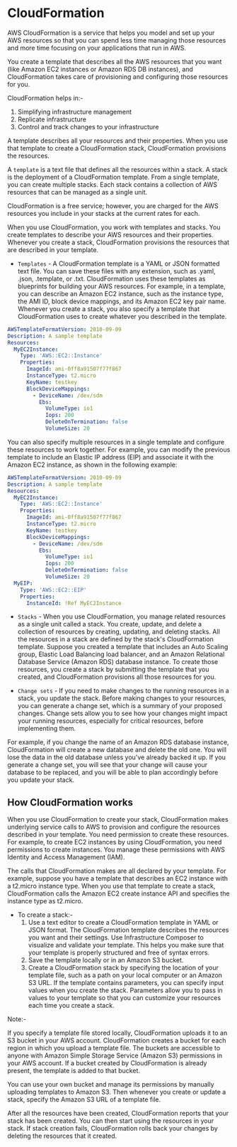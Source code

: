 # CloudFormation

AWS CloudFormation is a service that helps you model and set up your AWS resources so that you can spend less time managing those resources and more time focusing on your applications that run in AWS.

You create a template that describes all the AWS resources that you want (like Amazon EC2 instances or Amazon RDS DB instances), and CloudFormation takes care of provisioning and configuring those resources for you.

CloudFormation helps in:-

1. Simplifying infrastructure management
2. Replicate infrastructure
3. Control and track changes to your infrastructure

A template describes all your resources and their properties. When you use that template to create a CloudFormation stack, CloudFormation provisions the resources.

A `template` is a text file that defines all the resources within a stack. A stack is the deployment of a CloudFormation template. From a single template, you can create multiple stacks. Each stack contains a collection of AWS resources that can be managed as a single unit.

CloudFormation is a free service; however, you are charged for the AWS resources you include in your stacks at the current rates for each.

When you use CloudFormation, you work with templates and stacks. You create templates to describe your AWS resources and their properties. Whenever you create a stack, CloudFormation provisions the resources that are described in your template.

- `Templates` - A CloudFormation template is a YAML or JSON formatted text file. You can save these files with any extension, such as .yaml, .json, .template, or .txt. CloudFormation uses these templates as blueprints for building your AWS resources. For example, in a template, you can describe an Amazon EC2 instance, such as the instance type, the AMI ID, block device mappings, and its Amazon EC2 key pair name. Whenever you create a stack, you also specify a template that CloudFormation uses to create whatever you described in the template.

```yaml
AWSTemplateFormatVersion: 2010-09-09
Description: A sample template
Resources:
  MyEC2Instance:
    Type: 'AWS::EC2::Instance'
    Properties:
      ImageId: ami-0ff8a91507f77f867
      InstanceType: t2.micro
      KeyName: testkey
      BlockDeviceMappings:
        - DeviceName: /dev/sdm
          Ebs:
            VolumeType: io1
            Iops: 200
            DeleteOnTermination: false
            VolumeSize: 20
```

You can also specify multiple resources in a single template and configure these resources to work together. For example, you can modify the previous template to include an Elastic IP address (EIP) and associate it with the Amazon EC2 instance, as shown in the following example:

```yaml
AWSTemplateFormatVersion: 2010-09-09
Description: A sample template
Resources:
  MyEC2Instance:
    Type: 'AWS::EC2::Instance'
    Properties:
      ImageId: ami-0ff8a91507f77f867
      InstanceType: t2.micro
      KeyName: testkey
      BlockDeviceMappings:
        - DeviceName: /dev/sdm
          Ebs:
            VolumeType: io1
            Iops: 200
            DeleteOnTermination: false
            VolumeSize: 20
  MyEIP:
    Type: 'AWS::EC2::EIP'
    Properties:
      InstanceId: !Ref MyEC2Instance
```

- `Stacks` - When you use CloudFormation, you manage related resources as a single unit called a stack. You create, update, and delete a collection of resources by creating, updating, and deleting stacks. All the resources in a stack are defined by the stack's CloudFormation template. Suppose you created a template that includes an Auto Scaling group, Elastic Load Balancing load balancer, and an Amazon Relational Database Service (Amazon RDS) database instance. To create those resources, you create a stack by submitting the template that you created, and CloudFormation provisions all those resources for you.

- `Change sets` - If you need to make changes to the running resources in a stack, you update the stack. Before making changes to your resources, you can generate a change set, which is a summary of your proposed changes. Change sets allow you to see how your changes might impact your running resources, especially for critical resources, before implementing them.

For example, if you change the name of an Amazon RDS database instance, CloudFormation will create a new database and delete the old one. You will lose the data in the old database unless you've already backed it up. If you generate a change set, you will see that your change will cause your database to be replaced, and you will be able to plan accordingly before you update your stack.

## How CloudFormation works

When you use CloudFormation to create your stack, CloudFormation makes underlying service calls to AWS to provision and configure the resources described in your template. You need permission to create these resources. For example, to create EC2 instances by using CloudFormation, you need permissions to create instances. You manage these permissions with AWS Identity and Access Management (IAM).

The calls that CloudFormation makes are all declared by your template. For example, suppose you have a template that describes an EC2 instance with a t2.micro instance type. When you use that template to create a stack, CloudFormation calls the Amazon EC2 create instance API and specifies the instance type as t2.micro.

- To create a stack:-
   1. Use a text editor to create a CloudFormation template in YAML or JSON format. The CloudFormation template describes the resources you want and their settings. Use Infrastructure Composer to visualize and validate your template. This helps you make sure that your template is properly structured and free of syntax errors.
   2. Save the template locally or in an Amazon S3 bucket.
   3. Create a CloudFormation stack by specifying the location of your template file, such as a path on your local computer or an Amazon S3 URL. If the template contains parameters, you can specify input values when you create the stack. Parameters allow you to pass in values to your template so that you can customize your resources each time you create a stack.

Note:-

If you specify a template file stored locally, CloudFormation uploads it to an S3 bucket in your AWS account. CloudFormation creates a bucket for each region in which you upload a template file. The buckets are accessible to anyone with Amazon Simple Storage Service (Amazon S3) permissions in your AWS account. If a bucket created by CloudFormation is already present, the template is added to that bucket.

You can use your own bucket and manage its permissions by manually uploading templates to Amazon S3. Then whenever you create or update a stack, specify the Amazon S3 URL of a template file.

After all the resources have been created, CloudFormation reports that your stack has been created. You can then start using the resources in your stack. If stack creation fails, CloudFormation rolls back your changes by deleting the resources that it created.
